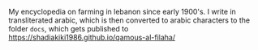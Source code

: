 My encyclopedia on farming in lebanon since early 1900's.
I write in transliterated arabic, which is then converted to arabic characters to the folder `docs`, which gets published to
https://shadiakiki1986.github.io/qamous-al-filaha/
